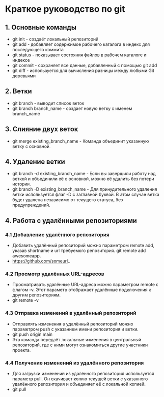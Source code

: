 # Краткое руководство по git
## 1. Основные команды
* git init - создаёт локальный репозиторий
* git add - добавляет содержимое рабочего каталога в индекс для последующего коммита
* git status - показывает состояния файлов в рабочем каталоге и индексе
* git commit - сохраняет все данные, добавленный с помощью git add
* git diff - используется для вычисления разницы между любыми Git деревьями

## 2. Ветки
* git branch - выводит список веток
* git branch branch_name - создает новую ветку с именем branch_name

## 3. Слияние двух веток
* git merge existing_branch_name - Команда объединит указанную ветку с основной.

## 4. Удаление ветки
* git branch -d existing_branch_name - Если вы завершили работу над веткой и объединили её с основной, можно её удалить без потери истории.
* git branch -D existing_branch_name - Для принудительного удаления ветки используется флаг -D с заглавной буквой. В этом случае ветка будет удалена независимо от текущего статуса, без предупреждений.

## 4. Работа с удалёнными репозиториями
### 4.1 Добавление удалённого репозитория
* Добавить удалённый репозиторий можно параметром remote add, указав shortname и url требуемого репозитория.
git remote add awesomeapp. 
* https://github.com/someurl..
### 4.2 Просмотр удалённых URL-адресов
* Просматривать удалённые URL-адреса можно параметром remote с флагом -v. Этот параметр отображает удалённые подключения к другим репозиториям.
* git remote -v
### 4.3 Отправка изменений в удалённый репозиторий
* Отправлять изменения в удалённый репозиторий можно параметром push с указанием имени репозитория и ветки.
* git push origin main
* Эта команда передаёт локальные изменения в центральный репозиторий, где с ними могут ознакомиться другие участники проекта.
### 4.4 Получение изменений из удалённого репозитория
* Для загрузки изменений из удалённого репозитория используется параметр pull. Он скачивает копию текущей ветки с указанного удалённого репозитория и объединяет её с локальной копией.
* git pull